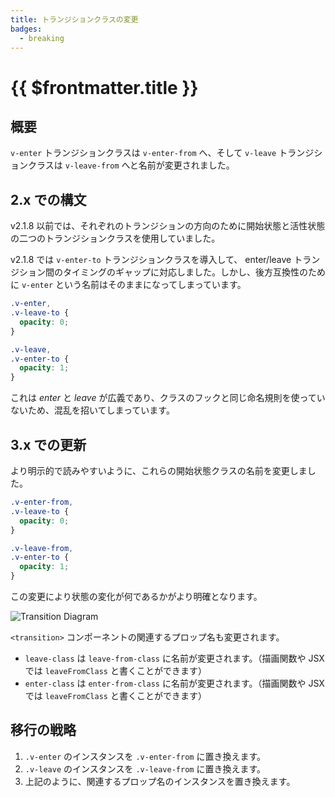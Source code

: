 ```yaml
---
title: トランジションクラスの変更
badges:
  - breaking
---
```


# {{ $frontmatter.title }} <MigrationBadges :badges="$frontmatter.badges" />

## 概要

`v-enter` トランジションクラスは `v-enter-from` へ、そして `v-leave` トランジションクラスは `v-leave-from` へと名前が変更されました。

## 2.x での構文

v2.1.8 以前では、それぞれのトランジションの方向のために開始状態と活性状態の二つのトランジションクラスを使用していました。

v2.1.8 では `v-enter-to` トランジションクラスを導入して、 enter/leave トランジション間のタイミングのギャップに対応しました。しかし、後方互換性のために `v-enter` という名前はそのままになってしまっています。

```css
.v-enter,
.v-leave-to {
  opacity: 0;
}

.v-leave,
.v-enter-to {
  opacity: 1;
}
```

これは _enter_ と _leave_ が広義であり、クラスのフックと同じ命名規則を使っていないため、混乱を招いてしまっています。

## 3.x での更新

より明示的で読みやすいように、これらの開始状態クラスの名前を変更しました。

```css
.v-enter-from,
.v-leave-to {
  opacity: 0;
}

.v-leave-from,
.v-enter-to {
  opacity: 1;
}
```

この変更により状態の変化が何であるかがより明確となります。

![Transition Diagram](/images/transitions.svg)

`<transition>` コンポーネントの関連するプロップ名も変更されます。

- `leave-class` は `leave-from-class` に名前が変更されます。（描画関数や JSX では `leaveFromClass` と書くことができます）
- `enter-class` は `enter-from-class` に名前が変更されます。（描画関数や JSX では `leaveFromClass` と書くことができます）

## 移行の戦略

1. `.v-enter` のインスタンスを `.v-enter-from` に置き換えます。
2. `.v-leave` のインスタンスを `.v-leave-from` に置き換えます。
3. 上記のように、関連するプロップ名のインスタンスを置き換えます。
